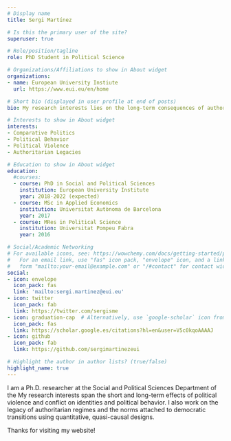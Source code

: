 ```yaml
---
# Display name
title: Sergi Martínez

# Is this the primary user of the site?
superuser: true

# Role/position/tagline
role: PhD Student in Political Science

# Organizations/Affiliations to show in About widget
organizations:
- name: European University Instiute
  url: https://www.eui.eu/en/home

# Short bio (displayed in user profile at end of posts)
bio: My research interests lies on the long-term consequences of authoritarian regimes and conflict on political behavior.

# Interests to show in About widget
interests:
- Comparative Politics
- Political Behavior
- Political Violence
- Authoritarian Legacies

# Education to show in About widget
education:
  #courses:
  - course: PhD in Social and Political Sciences
    institution: European University Institute
    year: 2018-2022 (expected)
  - course: MSc in Applied Economics
    institution: Universitat Autònoma de Barcelona
    year: 2017
  - course: MRes in Political Science
    institution: Universitat Pompeu Fabra
    year: 2016

# Social/Academic Networking
# For available icons, see: https://wowchemy.com/docs/getting-started/page-builder/#icons
#   For an email link, use "fas" icon pack, "envelope" icon, and a link in the
#   form "mailto:your-email@example.com" or "/#contact" for contact widget.
social:
- icon: envelope
  icon_pack: fas
  link: 'mailto:sergi.martinez@eui.eu'
- icon: twitter
  icon_pack: fab
  link: https://twitter.com/sergisme
- icon: graduation-cap  # Alternatively, use `google-scholar` icon from `ai` icon pack
  icon_pack: fas
  link: https://scholar.google.es/citations?hl=en&user=V5c0kqoAAAAJ
- icon: github
  icon_pack: fab
  link: https://github.com/sergimartinezeui

# Highlight the author in author lists? (true/false)
highlight_name: true
---
```


I am a Ph.D. researcher at the Social and Political Sciences Department of the 
My research interests span the short and long-term effects of political violence and conflict on identities and political behavior. I also work on the legacy of authoritarian regimes and the norms attached to democratic transitions using quantitative, quasi-causal designs.

Thanks for visiting my website!
